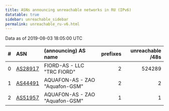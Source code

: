 ```yaml
---
title: ASNs announcing unreachable networks in RU (IPv6)
datatable: true
sidebar: unreachable_sidebar
permalink: unreachable_ru-v6.html
---
```


Data as of 2019-08-03 18:05:00 UTC


<div class="datatable-begin"></div>

|   # | ASN                                    | (announcing) AS name           |   prefixes |   unreachable /48s |
|----:|:---------------------------------------|:-------------------------------|-----------:|-------------------:|
|   0 | [AS28917](unreachable_AS28917-v6.html) | FIORD-AS - LLC "TRC FIORD"     |          2 |             524289 |
|   1 | [AS44491](unreachable_AS44491-v6.html) | AQUAFON-AS - ZAO "Aquafon-GSM" |          2 |                  2 |
|   2 | [AS51957](unreachable_AS51957-v6.html) | AQUAFON-AS - ZAO "Aquafon-GSM" |          1 |                  1 |

<div class="datatable-end"></div>